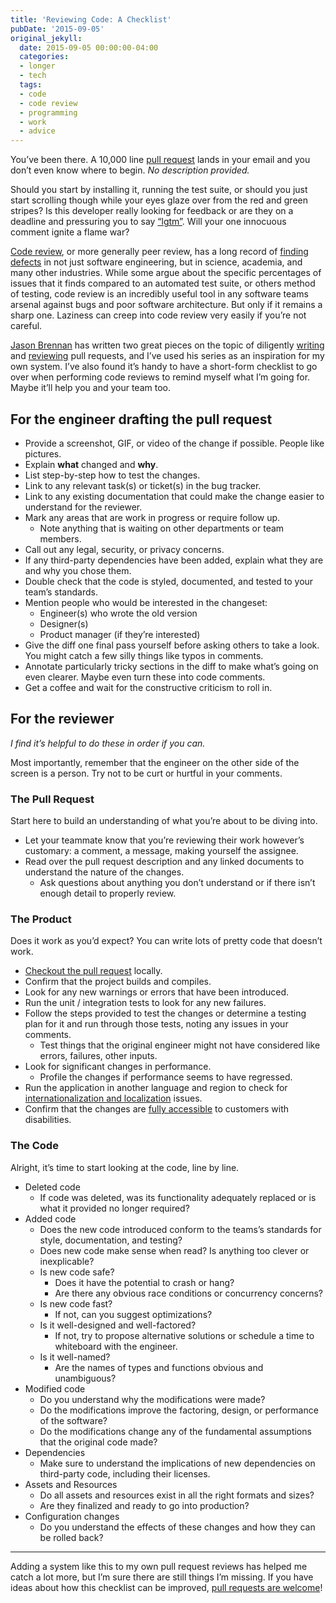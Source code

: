 ```yaml
---
title: 'Reviewing Code: A Checklist'
pubDate: '2015-09-05'
original_jekyll:
  date: 2015-09-05 00:00:00-04:00
  categories:
  - longer
  - tech
  tags:
  - code
  - code review
  - programming
  - work
  - advice
---
```


You’ve been there. A 10,000 line [pull request](https://help.github.com/articles/using-pull-requests/) lands in your email and you don’t even know where to begin. _No description provided._

Should you start by installing it, running the test suite, or should you just start scrolling though while your eyes glaze over from the red and green stripes? Is this developer really looking for feedback or are they on a deadline and pressuring you to say [“lgtm”](https://en.wiktionary.org/wiki/LGTM). Will your one innocuous comment ignite a flame war?

<!-- more -->

[Code review](https://en.wikipedia.org/wiki/Code_review), or more generally peer review, has a long record of [finding defects](https://kev.inburke.com/kevin/the-best-ways-to-find-bugs-in-your-code/) in not just software engineering, but in science, academia, and many other industries. While some argue about the specific percentages of issues that it finds compared to an automated test suite, or others method of testing, code review is an incredibly useful tool in any software teams arsenal against bugs and poor software architecture. But only if it remains a sharp one. Laziness can creep into code review very easily if you’re not careful.

[Jason Brennan](https://twitter.com/jasonbrennan) has written two great pieces on the topic of diligently [writing](http://nearthespeedoflight.com/article/2013_07_10_pull_requests_volume_1__writing_a_great_pull_request) and [reviewing](http://nearthespeedoflight.com/article/2013_07_15_pull_requests_volume_2__giving_great_pull_request_reviews) pull requests, and I’ve used his series as an inspiration for my own system. I’ve also found it’s handy to have a short-form checklist to go over when performing code reviews to remind myself what I’m going for. Maybe it’ll help you and your team too.

## For the engineer drafting the pull request

* Provide a screenshot, GIF, or video of the change if possible. People like pictures.
* Explain **what** changed and **why**.
* List step-by-step how to test the changes.
* Link to any relevant task(s) or ticket(s) in the bug tracker.
* Link to any existing documentation that could make the change easier to understand for the reviewer.
* Mark any areas that are work in progress or require follow up.
	* Note anything that is waiting on other departments or team members.
* Call out any legal, security, or privacy concerns.
* If any third-party dependencies have been added, explain what they are and why you chose them.
* Double check that the code is styled, documented, and tested to your team’s standards.
* Mention people who would be interested in the changeset:
	* Engineer(s) who wrote the old version
	* Designer(s)
	* Product manager (if they’re interested)
* Give the diff one final pass yourself before asking others to take a look. You might catch a few silly things like typos in comments.
* Annotate particularly tricky sections in the diff to make what’s going on even clearer. Maybe even turn these into code comments.
* Get a coffee and wait for the constructive criticism to roll in.

## For the reviewer

_I find it’s helpful to do these in order if you can._

Most importantly, remember that the engineer on the other side of the screen is a person. Try not to be curt or hurtful in your comments.

### The Pull Request

Start here to build an understanding of what you’re about to be diving into.

* Let your teammate know that you’re reviewing their work however’s customary: a comment, a message, making yourself the assignee.
* Read over the pull request description and any linked documents to understand the nature of the changes.
	* Ask questions about anything you don’t understand or if there isn’t enough detail to properly review.

### The Product

Does it work as you’d expect? You can write lots of pretty code that doesn’t work.

* [Checkout the pull request](https://help.github.com/articles/checking-out-pull-requests-locally/) locally.
* Confirm that the project builds and compiles.
* Look for any new warnings or errors that have been introduced.
* Run the unit / integration tests to look for any new failures.
* Follow the steps provided to test the changes or determine a testing plan for it and run through those tests, noting any issues in your comments.
	* Test things that the original engineer might not have considered like errors, failures, other inputs.
* Look for significant changes in performance.
	* Profile the changes if performance seems to have regressed.
* Run the application in another language and region to check for [internationalization and localization](https://en.wikipedia.org/wiki/Internationalization_and_localization) issues.
* Confirm that the changes are [fully accessible](https://en.wikipedia.org/wiki/Computer_accessibility) to customers with disabilities.

### The Code

Alright, it’s time to start looking at the code, line by line.

* Deleted code
	* If code was deleted, was its functionality adequately replaced or is what it provided no longer required?
* Added code
	* Does the new code introduced conform to the teams’s standards for style, documentation, and testing?
	* Does new code make sense when read? Is anything too clever or inexplicable?
	* Is new code safe?
		* Does it have the potential to crash or hang?
		* Are there any obvious race conditions or concurrency concerns?
	* Is new code fast?
		* If not, can you suggest optimizations?
	* Is it well-designed and well-factored?
		* If not, try to propose alternative solutions or schedule a time to whiteboard with the engineer.
	* Is it well-named?
		* Are the names of types and functions obvious and unambiguous?
* Modified code
	* Do you understand why the modifications were made?
	* Do the modifications improve the factoring, design, or performance of the software?
	* Do the modifications change any of the fundamental assumptions that the original code made?
* Dependencies
	* Make sure to understand the implications of new dependencies on third-party code, including their licenses.
* Assets and Resources
	* Do all assets and resources exist in all the right formats and sizes?
	* Are they finalized and ready to go into production?
*  Configuration changes
	* Do you understand the effects of these changes and how they can be rolled back?

---

Adding a system like this to my own pull request reviews has helped me catch a lot more, but I’m sure there are still things I’m missing. If you have ideas about how this checklist can be improved, [pull requests are welcome](https://github.com/mattbischoff/matthewbischoff.com/pulls)!
